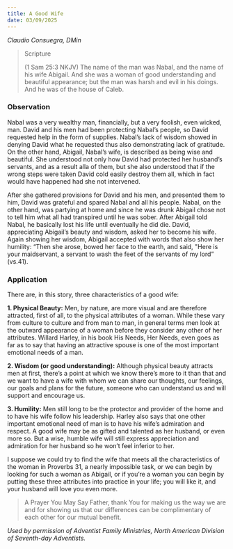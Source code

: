 ```yaml
---
title: A Good Wife
date: 03/09/2025
---
```


_Claudio Consuegra, DMin_

> <p>Scripture</p>
> (1 Sam 25:3 NKJV) The name of the man was Nabal, and the name of his wife Abigail. And she was a woman of good understanding and beautiful appearance; but the man was harsh and evil in his doings. And he was of the house of Caleb.

### Observation

Nabal was a very wealthy man, financially, but a very foolish, even wicked, man. David and his men had been protecting Nabal’s people, so David requested help in the form of supplies. Nabal’s lack of wisdom showed in denying David what he requested thus also demonstrating lack of gratitude. On the other hand, Abigail, Nabal’s wife, is described as being wise and beautiful. She understood not only how David had protected her husband’s servants, and as a result alla of them, but she also understood that if the wrong steps were taken David cold easily destroy them all, which in fact would have happened had she not intervened.

After she gathered provisions for David and his men, and presented them to him, David was grateful and spared Nabal and all his people. Nabal, on the other hand, was partying at home and since he was drunk Abigail chose not to tell him what all had transpired until he was sober. After Abigail told Nabal, he basically lost his life until eventually he did die. David, appreciating Abigail’s beauty and wisdom, asked her to become his wife. Again showing her wisdom, Abigail accepted with words that also show her humility: “Then she arose, bowed her face to the earth, and said, "Here is your maidservant, a servant to wash the feet of the servants of my lord” (vs.41).

### Application

There are, in this story, three characteristics of a good wife:

**1. Physical Beauty:** Men, by nature, are more visual and are therefore attracted, first of all, to the physical attributes of a woman. While these vary from culture to culture and from man to man, in general terms men look at the outward appearance of a woman before they consider any other of her attributes. Willard Harley, in his book His Needs, Her Needs, even goes as far as to say that having an attractive spouse is one of the most important emotional needs of a man.

**2. Wisdom (or good understanding):** Although physical beauty attracts men at first, there’s a point at which we know there’s more to it than that and we want to have a wife with whom we can share our thoughts, our feelings, our goals and plans for the future, someone who can understand us and will support and encourage us.

**3. Humility:** Men still long to be the protector and provider of the home and to have his wife follow his leadership. Harley also says that one other important emotional need of man is to have his wife’s admiration and respect. A good wife may be as gifted and talented as her husband, or even more so. But a wise, humble wife will still express appreciation and admiration for her husband so he won’t feel inferior to her.

I suppose we could try to find the wife that meets all the characteristics of the woman in Proverbs 31, a nearly impossible task, or we can begin by looking for such a woman as Abigail, or if you’re a woman you can begin by putting these three attributes into practice in your life; you will like it, and your husband will love you even more.

> <callout>A Prayer You May Say</callout>
> Father, thank You for making us the way we are and for showing us that our differences can be complimentary of each other for our mutual benefit.

_Used by permission of Adventist Family Ministries, North American Division of Seventh-day Adventists._